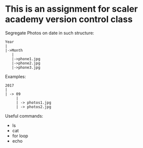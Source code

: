 # This is an assignment for scaler academy version control class

Segregate Photos on date in such structure:


```
Year
|
|->Month
   |
   |->phone1.jpg
   |->phone2.jpg
   |->phone3.jpg
```

Examples:
```
2017
|
| -> 09
     |
     | -> photos1.jpg
     | -> photos2.jpg
```

Useful commands:
* ls
* cat
* for loop
* echo

